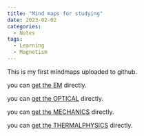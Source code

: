 ```yaml
---
title: "Mind maps for studying"
date: 2023-02-02
categories:
  - Notes
tags:
  - Learning
  - Magnetism
---
```


This is my first mindmaps uploaded to github.

you can [get the EM](/assets/minds/em.pdf) directly.

you can [get the OPTICAL](/assets/minds/opt.pdf) directly.

you can [get the MECHANICS](/assets/minds/mec.pdf) directly.

you can [get the THERMALPHYSICS](/assets/minds/the.pdf) directly.
